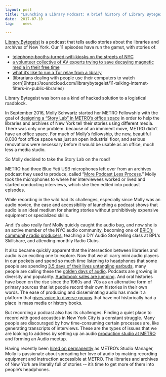 ```yaml
---
layout: post
title: "Launching a Library Podcast: A brief history of Library Bytegeist"
date:  2017-07-10
tag:	news

---
```

[Library Bytegeist](https://soundcloud.com/librarybytegeist) is a podcast that tells audio stories about the libraries and archives of New York. Our 11 episodes have run the gamut, with stories of:

* [telephone-booths-turned-wifi-kiosks on the streets of NYC](https://soundcloud.com/librarybytegeist/shannonmattern)
* [a volunteer collective of AV experts trying to save decaying magnetic media in their free time](https://soundcloud.com/librarybytegeist/rachelmattson)
* [what it’s like to run a Tor relay from a library](https://soundcloud.com/librarybytegeist/6-talking-privacy-with-librarians)
* [librarians dealing with people use their computers to watch porn]9https://soundcloud.com/librarybytegeist/11-talking-internet-filters-in-public-libraries)

Library Bytegeist was born as a kind of hacked solution to a logistical roadblock.

In September 2016, Molly Schwartz started her METRO Fellowship with the goal of [designing a “Story Lab” in METRO’s office space](http://archive.metro.org/articles/introducing-the-metro-fellows/) in order to help the libraries and archives of New York tell their stories using different media. There was only one problem: because of an imminent move, METRO didn’t have an office space. For much of Molly’s fellowship, the new, beautiful 8,000 foot office space was just an open industrial floor, and serious renovations were necessary before it would be usable as an office, much less a media studio.

So Molly decided to take the Story Lab on the road!

METRO had three Blue Yeti USB microphones left over from an archives podcast they used to produce, called “[More Podcast Less Process](http://morepodcast.libsyn.com/).” Molly took the microphones to where her interviewees worked or lived and started conducting interviews, which she then edited into podcast episodes.

While recording in the wild had its challenges, especially since Molly was an audio novice, the ease and accessibility of launching a podcast shows that audio is an ideal medium for sharing stories without  prohibitively expensive equipment or specialized skills.

And it’s also really fun! Molly quickly caught the audio bug, and now she is an active member of the NYC audio community, becoming one of [BRIC’s community radio producers](https://soundcloud.com/bricradio), teaching a DIY Audio Storytelling class at BPL’s Skillshare, and attending monthly Radio Clubs.

It also became quickly apparent that the intersection between libraries and audio is an exciting one to explore. Now that we all carry mini audio players in our pockets and spend so much time listening to headphones that some people are spending [3.5 days of their lives untangling earbuds](https://aten.co/2016/01/21/youll-spend-3-5-days-of-your-life-untangling-headphones/), many people are calling these the [golden days of audio](http://www.adweek.com/digital/welcome-new-golden-age-audio-173162/). Podcasts are growing in diversity and popularity. [Audiobook sales are jumping](http://www.booklistreader.com/2016/05/24/audiobooks/audiobook-sales-jump-24-percent-in-2015/). And oral histories have been on the rise since the 1960s and ‘70s as an alternative form of primary sources that let people record their own histories in their own words. The ease of producing and disseminating audio has made it a platform that [gives voice to diverse groups](https://americanlibrariesmagazine.org/2017/03/01/diverse-and-accessible-podcasts/) that have not historically had a place in mass media or history books.

But recording a podcast also has its challenges. Finding a quiet place to record with good acoustics in New York City is a constant struggle. Many people are discouraged by how time-consuming certain processes are, like generating transcripts of interviews. These are the types of issues that we are looking to address by setting up an audio [production studio at METRO](http://metro.org/services/599studio) and forming an Audio meetup.

Having recently been [hired on permanently](http://metro.org/staff/) as METRO’s Studio Manager, Molly is passionate about spreading her love of audio by making recording equipment and instruction accessible at METRO. The libraries and archives of New York are literally full of stories -- it’s time to get more of them into people’s headphones.
